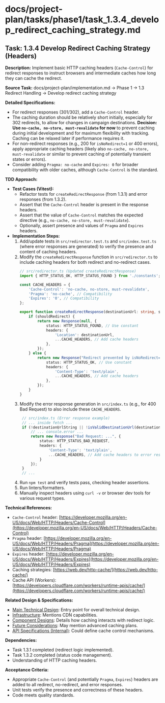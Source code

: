 # docs/project-plan/tasks/phase1/task_1.3.4_develop_redirect_caching_strategy.md

## Task: 1.3.4 Develop Redirect Caching Strategy (Headers)

**Description:**
Implement basic HTTP caching headers (`Cache-Control`) for redirect responses to instruct browsers and intermediate caches how long they can cache the redirect.

**Source Task:**
docs/project-plan/implementation.md -> Phase 1 -> 1.3 Redirect Handling -> Develop redirect caching strategy

**Detailed Specifications:**
- For redirect responses (301/302), add a `Cache-Control` header.
- The caching duration should be relatively short initially, especially for 302 redirects, to allow for changes in campaign destinations. **Decision: Use `no-cache, no-store, must-revalidate` for now** to prevent caching during initial development and for maximum flexibility with tracking. Caching can be relaxed later if performance requires it.
- For non-redirect responses (e.g., 200 for `isNoRedirect=1` or 400 errors), apply appropriate caching headers (likely also `no-cache, no-store, must-revalidate` or similar to prevent caching of potentially transient states or errors).
- Consider adding `Pragma: no-cache` and `Expires: 0` for broader compatibility with older caches, although `Cache-Control` is the standard.

**TDD Approach:**

*   **Test Cases (Vitest):**
    *   Refactor tests for `createRedirectResponse` (from 1.3.1) and error responses (from 1.3.2).
    *   Assert that the `Cache-Control` header is present in the response headers.
    *   Assert that the value of `Cache-Control` matches the expected directive (e.g., `no-cache, no-store, must-revalidate`).
    *   Optionally, assert presence and values of `Pragma` and `Expires` headers.
*   **Implementation Steps:**
    1.  Add/update tests in `src/redirector.test.ts` and `src/index.test.ts` (where error responses are generated) to verify the presence and content of caching headers.
    2.  Modify the `createRedirectResponse` function in `src/redirector.ts` to include caching headers for both redirect and no-redirect cases.
        ```typescript
        // src/redirector.ts (Updated createRedirectResponse)
        import { HTTP_STATUS_OK, HTTP_STATUS_FOUND } from './constants'; // Assuming constants exist

        const CACHE_HEADERS = {
            'Cache-Control': 'no-cache, no-store, must-revalidate',
            'Pragma': 'no-cache', // Compatibility
            'Expires': '0', // Compatibility
        };

        export function createRedirectResponse(destinationUrl: string, shouldRedirect: boolean): Response {
            if (shouldRedirect) {
                return new Response(null, {
                    status: HTTP_STATUS_FOUND, // Use constant
                    headers: {
                        'Location': destinationUrl,
                        ...CACHE_HEADERS, // Add cache headers
                    },
                });
            } else {
                return new Response("Redirect prevented by isNoRedirect=1 parameter.", {
                    status: HTTP_STATUS_OK, // Use constant
                    headers: {
                        'Content-Type': 'text/plain',
                        ...CACHE_HEADERS, // Add cache headers
                    },
                });
            }
        }
        ```
    3.  Modify the error response generation in `src/index.ts` (e.g., for 400 Bad Request) to also include these `CACHE_HEADERS`.
        ```typescript
         // src/index.ts (Error response example)
         // ... inside fetch ...
         if (!destinationUrlString || !isValidDestinationUrl(destinationUrlString) || isRedirectLoop(...)) {
             // ... console.error ...
             return new Response("Bad Request: ...", {
                 status: HTTP_STATUS_BAD_REQUEST,
                 headers: {
                     'Content-Type': 'text/plain',
                     ...CACHE_HEADERS, // Add cache headers to error responses too
                 }
             });
         }
         // ...
        ```
    4.  Run `npm test` and verify tests pass, checking header assertions.
    5.  Run linters/formatters.
    6.  Manually inspect headers using `curl -v` or browser dev tools for various request types.

**Technical References:**
- `Cache-Control` header: [https://developer.mozilla.org/en-US/docs/Web/HTTP/Headers/Cache-Control](https://developer.mozilla.org/en-US/docs/Web/HTTP/Headers/Cache-Control)
- `Pragma` header: [https://developer.mozilla.org/en-US/docs/Web/HTTP/Headers/Pragma](https://developer.mozilla.org/en-US/docs/Web/HTTP/Headers/Pragma)
- `Expires` header: [https://developer.mozilla.org/en-US/docs/Web/HTTP/Headers/Expires](https://developer.mozilla.org/en-US/docs/Web/HTTP/Headers/Expires)
- Caching strategies: [https://web.dev/http-cache/](https://web.dev/http-cache/)
- Cache API (Workers): [https://developers.cloudflare.com/workers/runtime-apis/cache/](https://developers.cloudflare.com/workers/runtime-apis/cache/)

**Related Design & Specifications:**
- [Main Technical Design](../../../technical-design/DESIGN.md): Entry point for overall technical design.
- [Infrastructure](../../../technical-design/infrastructure.md): Mentions CDN capabilities.
- [Component Designs](../../../technical-design/component_designs.md): Details how caching interacts with redirect logic.
- [Future Considerations](../../../technical-design/future_considerations.md): May mention advanced caching plans.
- [API Specifications (Internal)](../../../technical-design/api_specifications.md): Could define cache control mechanisms.

**Dependencies:**
- Task 1.3.1 completed (redirect logic implemented).
- Task 1.3.2 completed (status code management).
- Understanding of HTTP caching headers.

**Acceptance Criteria:**
- Appropriate `Cache-Control` (and potentially `Pragma`, `Expires`) headers are added to all redirect, no-redirect, and error responses.
- Unit tests verify the presence and correctness of these headers.
- Code meets quality standards. 